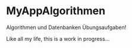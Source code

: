 # MyAppAlgorithmen
Algorithmen und Datenbanken Übungsaufgaben!


Like all my life, this is a work in progress...
